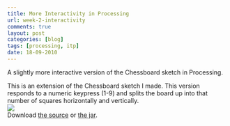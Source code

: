 ```yaml
---
title: More Interactivity in Processing
url: week-2-interactivity
comments: true
layout: post
categories: [blog]
tags: [processing, itp]
date: 18-09-2010
---
```

<p class="intro">A slightly more interactive version of the Chessboard sketch in Processing.</p>
This is an extension of the Chessboard sketch I made. This version responds to a numeric keypress (1-9) and splits the board up into that number of squares horizontally and vertically. <br />
<a href="http://paulmay.org/images/uploads/sketch_sep08b_chessboard_4.pde"><img src="http://paulmay.org/images/uploads/InteractiveChessboard.png" class="photo"></a><br />
Download <a href="http://paulmay.org/images/uploads/sketch_sep08b_chessboard_4.pde">the source</a> or <a href="http://paulmay.org/images/uploads/sketch_sep08b_chessboard_4.jar">the jar</a>.

